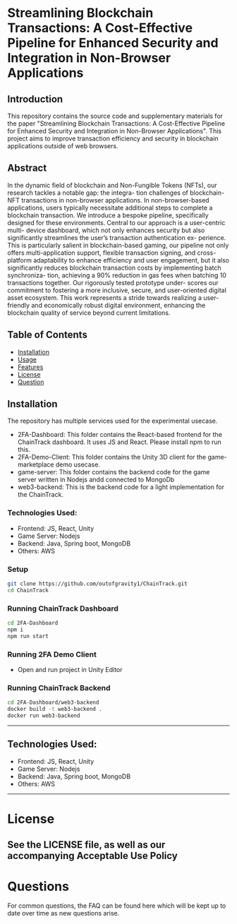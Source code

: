 

# Streamlining Blockchain Transactions: A Cost-Effective Pipeline for Enhanced Security and Integration in Non-Browser Applications

## Introduction
This repository contains the source code and supplementary materials for the paper "Streamlining Blockchain Transactions: A Cost-Effective Pipeline for Enhanced Security and Integration in Non-Browser Applications". This project aims to improve transaction efficiency and security in blockchain applications outside of web browsers.

## Abstract
In the dynamic field of blockchain and Non-Fungible
Tokens (NFTs), our research tackles a notable gap: the integra-
tion challenges of blockchain-NFT transactions in non-browser
applications. In non-browser-based applications, users typically
necessitate additional steps to complete a blockchain transaction.
We introduce a bespoke pipeline, specifically designed for these
environments. Central to our approach is a user-centric multi-
device dashboard, which not only enhances security but also
significantly streamlines the user’s transaction authentication ex-
perience. This is particularly salient in blockchain-based gaming,
our pipeline not only offers multi-application support, flexible
transaction signing, and cross-platform adaptability to enhance
efficiency and user engagement, but it also significantly reduces
blockchain transaction costs by implementing batch synchroniza-
tion, achieving a 90% reduction in gas fees when batching 10
transactions together. Our rigorously tested prototype under-
scores our commitment to fostering a more inclusive, secure,
and user-oriented digital asset ecosystem. This work represents a
stride towards realizing a user-friendly and economically robust
digital environment, enhancing the blockchain quality of service
beyond current limitations.

## Table of Contents
- [Installation](#installation)
- [Usage](#usage)
- [Features](#features)
- [License](#license)
- [Question](#questions)

## Installation

The repository has multiple services used for the experimental usecase. 

- 2FA-Dashboard: This folder contains the React-based frontend for the ChainTrack dashboard. It uses JS and React. Please install npm to run this.
- 2FA-Demo-Client: This folder contains the Unity 3D client for the game-marketplace demo usecase.
- game-server: This folder contains the backend code for the game server written in Nodejs andd connected to MongoDb
- web3-backend: This is the backend code for a light implementation for the ChainTrack.

### Technologies Used:
- Frontend: JS, React, Unity
- Game Server: Nodejs
- Backend: Java, Spring boot, MongoDB
- Others: AWS
 
### Setup
```bash
git clone https://github.com/outofgravity1/ChainTrack.git
cd ChainTrack
```

### Running ChainTrack Dashboard
```bash
cd 2FA-Dashboard
npm i
npm run start
```

### Running 2FA Demo Client

- Open and run project in Unity Editor

### Running ChainTrack Backend

```bash
cd 2FA-Dashboard/web3-backend
docker build -t web3-backend .
docker run web3-backend
```




---
## Technologies Used:
- Frontend: JS, React, Unity
- Game Server: Nodejs
- Backend: Java, Spring boot, MongoDB
- Others: AWS
---
# License

See the LICENSE file, as well as our accompanying Acceptable Use Policy
---

# Questions
For common questions, the FAQ can be found here which will be kept up to date over time as new questions arise.
